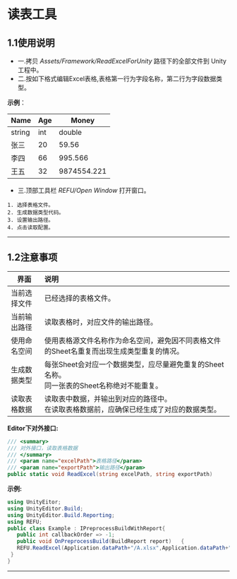 # 读表工具
##  1.1使用说明
* 一.拷贝 *Assets/Framework/ReadExcelForUnity*  路径下的全部文件到 Unity 工程中。
* 二.按如下格式编辑Excel表格,表格第一行为字段名称，第二行为字段数据类型。

**示例**： 

| Name   | Age  | Money       |
| ------ | ---- | ----------- |
| string | int  | double      |
| 张三   | 20   | 59.56       |
| 李四   | 66   | 995.566     |
| 王五   | 32   | 9874554.221 |

* 三.顶部工具栏 *REFU/Open Window* 打开窗口。
```
1. 选择表格文件。
2. 生成数据类型代码。
3. 设置输出路径。
4. 点击读取配置。
```

---
## 1.2注意事项
| 界面         | 说明                                                         |
| ------------ | :----------------------------------------------------------- |
| 当前选择文件 | 已经选择的表格文件。                                         |
| 当前输出路径 | 读取表格时，对应文件的输出路径。                             |
| 使用命名空间 | 使用表格源文件名称作为命名空间，避免因不同表格文件的Sheet名重复而出现生成类型重复的情况。 |
| 生成数据类型 | 每张Sheet会对应一个数据类型，应尽量避免重复的Sheet名称。<br>同一张表的Sheet名称绝对不能重复。 |
| 读取表格数据 | 读取表中数据，并输出到对应的路径中。<br>在读取表格数据前，应确保已经生成了对应的数据类型。 |

 **Editor下对外接口:**  
```c#
/// <summary>
/// 对外接口，读取表格数据
/// </summary>
/// <param name="excelPath">表格路径</param>
/// <param name="exportPath">输出路径</param>
public static void ReadExcel(string excelPath, string exportPath)
```
 **示例:** 
 ```c#
using UnityEitor;
using UnityEditor.Build;
using UnityEditor.Build.Reporting;
using REFU;
public class Example : IPreprocessBuildWithReport{
	public int callbackOrder => -1;
	public void OnPreprocessBuild(BuildReport report)	{
	REFU.ReadExcel(Application.dataPath+"/A.xlsx",Application.dataPath+"/Resources/");
  }
}
 ```


---